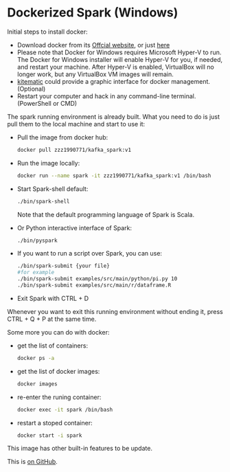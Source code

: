 # Dockerized Spark (Windows)

Initial steps to install docker:

 * Download docker from its [Offcial website](https://docs.docker.com/docker-for-windows/install/#what-to-know-before-you-install), or just [here](https://download.docker.com/win/stable/Docker%20for%20Windows%20Installer.exe)
 * Please note that Docker for Windows requires Microsoft Hyper-V to run. The Docker for Windows installer will enable Hyper-V for you, if needed, and restart your machine. After Hyper-V is enabled, VirtualBox will no longer work, but any VirtualBox VM images will remain.
 * [kitematic](https://kitematic.com/) could provide a graphic interface for docker management.(Optional)
 * Restart your computer and hack in any command-line terminal.(PowerShell or CMD)


The spark running environment is already built. What you need to do is just pull them to the local machine and start to use it:

 * Pull the image from docker hub:
    ```bash
    docker pull zzz1990771/kafka_spark:v1
    ```
 * Run the image locally:
     ```bash
    docker run --name spark -it zzz1990771/kafka_spark:v1 /bin/bash
    ```
 * Start Spark-shell default:
     ```bash
    ./bin/spark-shell
    ```
    Note that the default programming language of Spark is Scala.
    
 * Or Python interactive interface of Spark:
     ```bash
    ./bin/pyspark
    ```
 * If you want to run a script over Spark, you can use:
     ```bash
    ./bin/spark-submit {your file}
    #for example
    ./bin/spark-submit examples/src/main/python/pi.py 10
    ./bin/spark-submit examples/src/main/r/dataframe.R
    ```
 * Exit Spark with CTRL + D

Whenever you want to exit this running environment without ending it, press CTRL + Q + P at the same time.

Some more you can do with docker:

* get the list of containers:
    ```bash
    docker ps -a
    ```

* get the list of docker images:
    ```bash
    docker images
    ```

* re-enter the runing container:
    ```bash
    docker exec -it spark /bin/bash
    ```

* restart a stoped container:
    ```bash
    docker start -i spark
    ```

This image has other built-in features to be update.


This is [on GitHub](https://github.com/zzz1990771/spark_workshop/blob/master/README.md).

